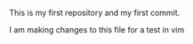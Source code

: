This is my first repository and my first commit.

I am making changes to this file for a test in vim
